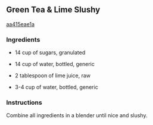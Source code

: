 ## Green Tea & Lime Slushy

[aa415eae1a](http://www.food.com/recipe/green-tea-lime-slushy-245836)

### Ingredients

 - 14 cup of sugars, granulated

 - 14 cup of water, bottled, generic

 - 2 tablespoon of lime juice, raw

 - 3-4 cup of water, bottled, generic

### Instructions

Combine all ingredients in a blender until nice and slushy.